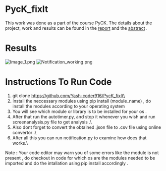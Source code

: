 # PycK_fixIt
This work was done as a part of the course PyCK.
The details about the project, work and results can be found in the [report](https://github.com/Yash-coder916/PycK_fixIt/blob/main/PycK_FixIt_Report.pdf) and the [abstract](https://github.com/Yash-coder916/PycK_fixIt/blob/main/PyCK_FixIt_Abstract.pdf) .
# Results 
![Image_1.png](https://github.com/Yash-coder916/PycK_fixIt/blob/main/results/Image_1.png) 
![Notification_working.png](https://github.com/Yash-coder916/PycK_fixIt/blob/main/results/Notification_working.png?raw=true)







# Instructions To Run Code
 1. git clone https://github.com/Yash-coder916/PycK_fixIt\ 
 2. Install the neccessary modules using pip install (module_name) , do install the modules according to your operating system 
 3. You will see which module or library is to be installed for your os .
 4. After that run the autotimer.py, and stop it whenever you wish and run screenanalysis.py file to get analysis .\
 5. Also dont forget to convert the obtained .json file to .csv file using online convertor .\
 6. After all this you can run notification.py to examine how does that works.\

Note : Your code editor may warn you of some errors like the module is not present , do checkout in code for which os are the modules needed to be imported and do the intallation 
using pip install accordingly .

